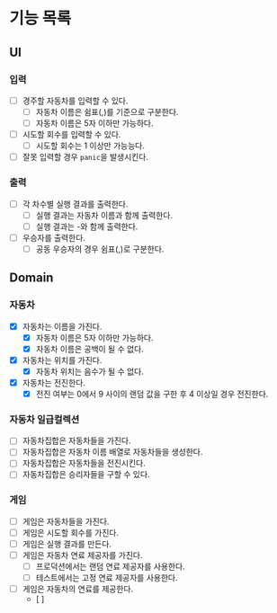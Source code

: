 # 기능 목록

## UI
### 입력
- [ ] 경주할 자동차를 입력할 수 있다.
  - [ ] 자동차 이름은 쉼표(,)를 기준으로 구분한다.
  - [ ] 자동차 이름은 5자 이하만 가능하다.
- [ ] 시도할 회수를 입력할 수 있다.
  - [ ] 시도할 회수는 1 이상만 가능능다.
- [ ] 잘못 입력할 경우 `panic`을 발생시킨다.
### 출력
- [ ] 각 차수별 실행 결과를 출력한다.
  - [ ] 실행 결과는 자동차 이름과 함께 출력한다.
  - [ ] 실행 결과는 -와 함께 출력한다.
- [ ] 우승자를 출력한다.
  - [ ] 공동 우승자의 경우 쉼표(,)로 구분한다.

## Domain
### 자동차
- [x] 자동차는 이름을 가진다.
  - [x] 자동차 이름은 5자 이하만 가능하다.
  - [x] 자동차 이름은 공백이 될 수 없다.
- [x] 자동차는 위치를 가진다.
  - [x] 자동차 위치는 음수가 될 수 없다.
- [x] 자동차는 전진한다.
  - [x] 전진 여부는 0에서 9 사이의 랜덤 값을 구한 후 4 이상일 경우 전진한다.

### 자동차 일급컬렉션
- [ ] 자동차집합은 자동차들을 가진다.
- [ ] 자동차집합은 자동차 이름 배열로 자동차들을 생성한다.
- [ ] 자동차집합은 자동차들을 전진시킨다.
- [ ] 자동차집합은 승리자들을 구할 수 있다.

### 게임
- [ ] 게임은 자동차들을 가진다.
- [ ] 게임은 시도할 회수를 가진다.
- [ ] 게임은 실행 결과를 만든다.
- [ ] 게임은 자동차 연료 제공자를 가진다.
  - [ ] 프로덕션에서는 랜덤 연료 제공자를 사용한다.
  - [ ] 테스트에서는 고정 연료 제공자를 사용한다.
- [ ] 게임은 자동차의 연료를 제공한다.
  - [ ]